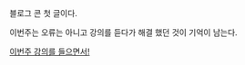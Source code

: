 블로그 콘 첫 글이다.

이번주는 오류는 아니고 강의를 듣다가 해결 했던 것이 기억이 남는다.

[이번주 강의를 들으면서!](https://velog.io/@memorego/daliy05)

